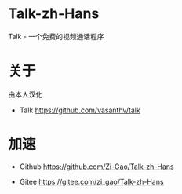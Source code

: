 # Talk-zh-Hans
Talk - 一个免费的视频通话程序

# 关于
由本人汉化

* Talk https://github.com/vasanthv/talk

# 加速
* Github https://github.com/Zi-Gao/Talk-zh-Hans

* Gitee https://gitee.com/zi_gao/Talk-zh-Hans
